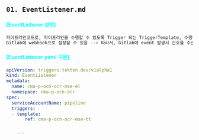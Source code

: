 ## __`01. EventListener.md`__

#### <b><span style="color:cyan">[EventListener 설명]</span></b>  
```bash
파이프라인코드로, 파이프라인을 수행할 수 있도록 Trigger 되는 TriggerTemplate, 수행하는 ServiceAccount명을 정의하고, 생성하고 나면, 수신하는 URL을, oc get el 로 확인하여,
Gitlab에 webhook으로 설정할 수 있음 --> 따라서, Gitlab에 event 발생시 신호를 수신하는 역할을 하며, 파라메터를 trigger 할수 있도록 함.
```

#### <b><span style="color:cyan">[EventListener yaml 구문]</span></b> 

```yaml
apiVersion: triggers.tekton.dev/v1alpha1
kind: EventListener
metadata:
  name: cma-p-ocn-ocr-mse-el
  namespace: cma-p-ocn-ocr
spec:
  serviceAccountName: pipeline
  triggers:
  - template:
       ref: cma-p-ocn-ocr-mse-tt


    ```